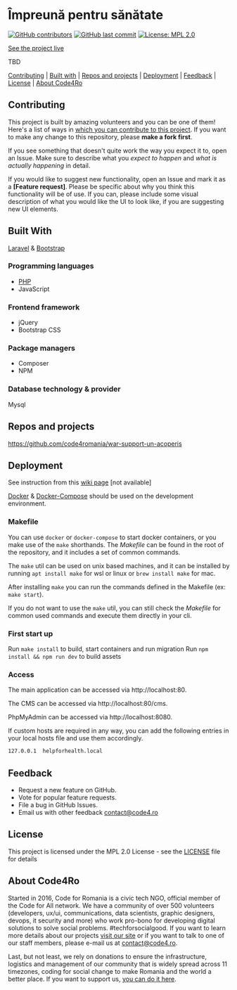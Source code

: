 # Împreună pentru sănătate

[![GitHub contributors](https://img.shields.io/github/contributors/code4romania/war-support-un-acoperis.svg?style=for-the-badge)](https://github.com/code4romania/war-support-un-acoperis/graphs/contributors) [![GitHub last commit](https://img.shields.io/github/last-commit/code4romania/war-support-un-acoperis.svg?style=for-the-badge)](https://github.com/code4romania/war-support-un-acoperis/commits/master) [![License: MPL 2.0](https://img.shields.io/badge/license-MPL%202.0-brightgreen.svg?style=for-the-badge)](https://opensource.org/licenses/MPL-2.0)

[See the project live](https://tbd/en)

TBD

[Contributing](#contributing) | [Built with](#built-with) | [Repos and projects](#repos-and-projects) | [Deployment](#deployment) | [Feedback](#feedback) | [License](#license) | [About Code4Ro](#about-code4ro)

## Contributing

This project is built by amazing volunteers and you can be one of them! Here's a list of ways in [which you can contribute to this project](.github/CONTRIBUTING.md). If you want to make any change to this repository, please **make a fork first**.

If you see something that doesn't quite work the way you expect it to, open an Issue. Make sure to describe what you _expect to happen_ and _what is actually happening_ in detail.

If you would like to suggest new functionality, open an Issue and mark it as a __[Feature request]__. Please be specific about why you think this functionality will be of use. If you can, please include some visual description of what you would like the UI to look like, if you are suggesting new UI elements. 

## Built With
[Laravel](https://laravel.com) & [Bootstrap](https://getbootstrap.com)
### Programming languages
- [PHP](https://php.com)
- JavaScript
### Frontend framework
- jQuery
- Bootstrap CSS
### Package managers
- Composer
- NPM
### Database technology & provider
Mysql
## Repos and projects
https://github.com/code4romania/war-support-un-acoperis 

## Deployment

See instruction from this [wiki page](https://github.com/code4romania/war-support-un-acoperis/wiki/Local-Development-Environment) [not available]

[Docker](https://docs.docker.com/get-docker/) & [Docker-Compose](https://docs.docker.com/compose/install/) should be used on the development environment.

### Makefile
You can use `docker` or `docker-compose` to start docker containers, or you make use of the `make` shorthands. The _Makefile_ can be found in the root of the repository, and it includes a set of common commands. 

The `make` util can be used on unix based machines, and it can be installed by running `apt install make` for wsl or linux or `brew install make` for mac.

After installing `make` you can run the commands defined in the Makefile (ex: `make start`). 

If you do not want to use the `make` util, you can still check the _Makefile_ for common used commands and execute them directly in your cli.

### First start up

Run `make install` to build, start containers and run migration
Run `npm install && npm run dev` to build assets



### Access
The main application can be accessed via http://localhost:80.

The CMS can be accessed via http://localhost:80/cms.

PhpMyAdmin can be accessed via http://localhost:8080.

If custom hosts are required in any way, you can add the following entries in your local hosts file and use them accordingly.

```bash
127.0.0.1  helpforhealth.local
```

## Feedback

* Request a new feature on GitHub.
* Vote for popular feature requests.
* File a bug in GitHub Issues.
* Email us with other feedback contact@code4.ro

## License

This project is licensed under the MPL 2.0 License - see the [LICENSE](LICENSE) file for details

## About Code4Ro

Started in 2016, Code for Romania is a civic tech NGO, official member of the Code for All network. We have a community of over 500 volunteers (developers, ux/ui, communications, data scientists, graphic designers, devops, it security and more) who work pro-bono for developing digital solutions to solve social problems. #techforsocialgood. If you want to learn more details about our projects [visit our site](https://www.code4.ro/en/) or if you want to talk to one of our staff members, please e-mail us at contact@code4.ro.

Last, but not least, we rely on donations to ensure the infrastructure, logistics and management of our community that is widely spread across 11 timezones, coding for social change to make Romania and the world a better place. If you want to support us, [you can do it here](https://code4.ro/en/donate/).
